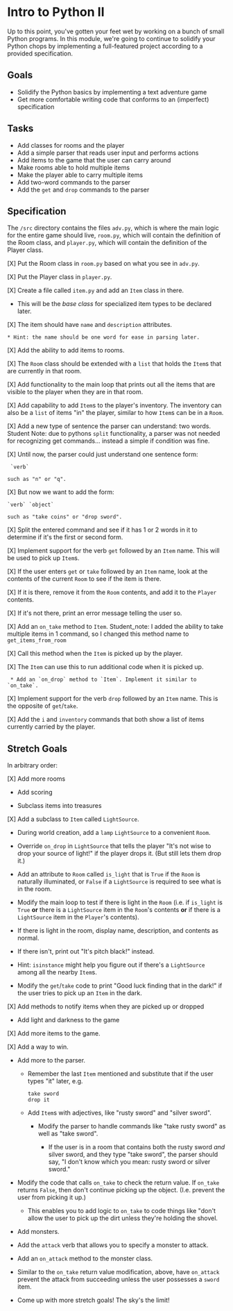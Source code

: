 # Intro to Python II

Up to this point, you've gotten your feet wet by working on a bunch of small Python programs. In this module, we're going to continue to solidify your Python chops by implementing a full-featured project according to a provided specification.

## Goals

* Solidify the Python basics by implementing a text adventure game
* Get more comfortable writing code that conforms to an (imperfect) specification

## Tasks

* Add classes for rooms and the player
* Add a simple parser that reads user input and performs actions
* Add items to the game that the user can carry around
* Make rooms able to hold multiple items
* Make the player able to carry multiple items
* Add two-word commands to the parser
* Add the `get` and `drop` commands to the parser

## Specification

The `/src` directory contains the files `adv.py`, which is where the main logic for the entire game should live, `room.py`, which will contain the definition of the Room class, and `player.py`, which will contain the definition of the Player class.

[X] Put the Room class in `room.py` based on what you see in `adv.py`.

[X] Put the Player class in `player.py`.

[X] Create a file called `item.py` and add an `Item` class in there.

  * This will be the _base class_ for specialized item types to be declared
    later.

  [X] The item should have `name` and `description` attributes.

    * Hint: the name should be one word for ease in parsing later.

[X] Add the ability to add items to rooms.

  [X] The `Room` class should be extended with a `list` that holds the `Item`s
    that are currently in that room.

  [X] Add functionality to the main loop that prints out all the items that are
    visible to the player when they are in that room.

[X] Add capability to add `Item`s to the player's inventory. The inventory can
  also be a `list` of items "in" the player, similar to how `Item`s can be in a
  `Room`.

[X] Add a new type of sentence the parser can understand: two words.
    Student Note: due to pythons `split` functionality, a parser was not needed for recognizing get commands... instead a simple if condition was fine.

  [X] Until now, the parser could just understand one sentence form:

     `verb`

    such as "n" or "q".

  [X] But now we want to add the form:

    `verb` `object`

    such as "take coins" or "drop sword".

  [X] Split the entered command and see if it has 1 or 2 words in it to determine
    if it's the first or second form.

[X] Implement support for the verb `get` followed by an `Item` name. This will be
  used to pick up `Item`s.

  [X] If the user enters `get` or `take` followed by an `Item` name, look at the
    contents of the current `Room` to see if the item is there.

   [X] If it is there, remove it from the `Room` contents, and add it to the
       `Player` contents.

   [X] If it's not there, print an error message telling the user so.

[X] Add an `on_take` method to `Item`.
    Student_note: I added the ability to take multiple items in 1 command, so I changed this method name to `get_items_from_room`

  [X] Call this method when the `Item` is picked up by the player.

  [X] The `Item` can use this to run additional code when it is picked up.

     * Add an `on_drop` method to `Item`. Implement it similar to `on_take`.

[X] Implement support for the verb `drop` followed by an `Item` name. This is the
  opposite of `get`/`take`.

[X] Add the `i` and `inventory` commands that both show a list of items currently
  carried by the player.


## Stretch Goals

In arbitrary order:

[X] Add more rooms

* Add scoring

* Subclass items into treasures

[X] Add a subclass to `Item` called `LightSource`.

  * During world creation, add a `lamp` `LightSource` to a convenient `Room`.

  * Override `on_drop` in `LightSource` that tells the player "It's not wise to
  drop your source of light!" if the player drops it. (But still lets them drop
  it.)

  * Add an attribute to `Room` called `is_light` that is `True` if the `Room` is
  naturally illuminated, or `False` if a `LightSource` is required to see what
  is in the room.

  * Modify the main loop to test if there is light in the `Room` (i.e. if
    `is_light` is `True` **or** there is a `LightSource` item in the `Room`'s
    contents **or** if there is a `LightSource` item in the `Player`'s contents).

  * If there is light in the room, display name, description, and contents as
    normal.

  * If there isn't, print out "It's pitch black!" instead.

  * Hint: `isinstance` might help you figure out if there's a `LightSource`
    among all the nearby `Item`s.

  * Modify the `get`/`take` code to print "Good luck finding that in the dark!" if
  the user tries to pick up an `Item` in the dark.

[X] Add methods to notify items when they are picked up or dropped

* Add light and darkness to the game

[X] Add more items to the game.

[X] Add a way to win.

* Add more to the parser.

  * Remember the last `Item` mentioned and substitute that if the user types
    "it" later, e.g.

    ```
    take sword
    drop it
    ```

  * Add `Item`s with adjectives, like "rusty sword" and "silver sword".

    * Modify the parser to handle commands like "take rusty sword" as well as
      "take sword".

      * If the user is in a room that contains both the rusty sword _and_ silver
        sword, and they type "take sword", the parser should say, "I don't know
        which you mean: rusty sword or silver sword."

* Modify the code that calls `on_take` to check the return value. If `on_take`
  returns `False`, then don't continue picking up the object. (I.e. prevent the
  user from picking it up.)

  * This enables you to add logic to `on_take` to code things like "don't allow
    the user to pick up the dirt unless they're holding the shovel.

* Add monsters.

* Add the `attack` verb that allows you to specify a monster to attack.

* Add an `on_attack` method to the monster class.

* Similar to the `on_take` return value modification, above, have `on_attack`
  prevent the attack from succeeding unless the user possesses a `sword` item.

* Come up with more stretch goals! The sky's the limit!
